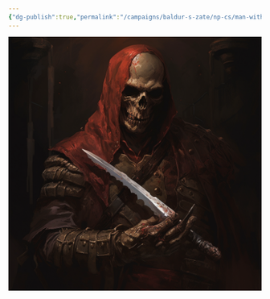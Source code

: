 ```yaml
---
{"dg-publish":true,"permalink":"/campaigns/baldur-s-zate/np-cs/man-with-no-face/"}
---
```


![attachments/Vaaz_DeathsHead.png|Vaaz_DeathsHead|500](/img/user/attachments/Vaaz_DeathsHead.png)